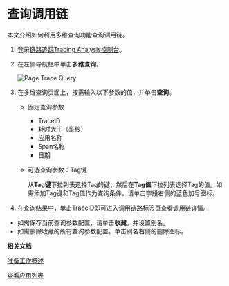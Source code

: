 # 查询调用链

本文介绍如何利用多维查询功能查询调用链。

1.  登录[链路追踪Tracing Analysis控制台](https://tracing.console.aliyun.com/)。

2.  在左侧导航栏中单击**多维查询**。

    ![Page Trace Query](https://static-aliyun-doc.oss-accelerate.aliyuncs.com/assets/img/zh-CN/3045329061/p53848.png)

3.  在多维查询页面上，按需输入以下参数的值，并单击**查询**。

    -   固定查询参数

        -   TraceID
        -   耗时大于（毫秒）
        -   应用名称
        -   Span名称
        -   日期
    -   可选查询参数：Tag键

        从**Tag键**下拉列表选择Tag的键，然后在**Tag值**下拉列表选择Tag的值。如需添加Tag键和Tag值作为查询条件，请单击字段右侧的蓝色加号图标。

4.  在查询结果中，单击TraceID即可进入调用链路标签页查看调用链详情。


-   如需保存当前查询参数配置，请单击**收藏**，并设置别名。
-   如需删除收藏的所有查询参数配置，单击别名右侧的删除图标。

**相关文档**  


[准备工作概述](/cn.zh-CN/准备工作/准备工作概述.md)

[查看应用列表](/cn.zh-CN/控制台操作/应用管理/查看应用列表.md)

